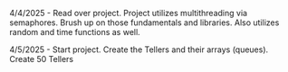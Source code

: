 4/4/2025 - Read over project. Project utilizes multithreading via semaphores. Brush up on those fundamentals and libraries. Also utilizes random and time functions as well. 

4/5/2025 - Start project. Create the Tellers and their arrays (queues). Create 50 Tellers
